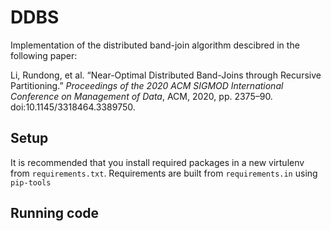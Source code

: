 # DDBS

Implementation of the distributed band-join algorithm descibred in the following paper:

Li, Rundong, et al. “Near-Optimal Distributed Band-Joins through Recursive Partitioning.” *Proceedings of the 2020 ACM SIGMOD International Conference on Management of Data*, ACM, 2020, pp. 2375–90. doi:10.1145/3318464.3389750.

## Setup
It is recommended that you install required packages in a new virtulenv from `requirements.txt`. Requirements are built from `requirements.in` using `pip-tools`

## Running code
